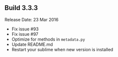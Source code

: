 Build 3.3.3
-----------
Release Date: 23 Mar 2016

* Fix issue #93
* Fix issue #97
* Optimize for methods in ``metadata.py``
* Update README.md
* Restart your sublime when new version is installed